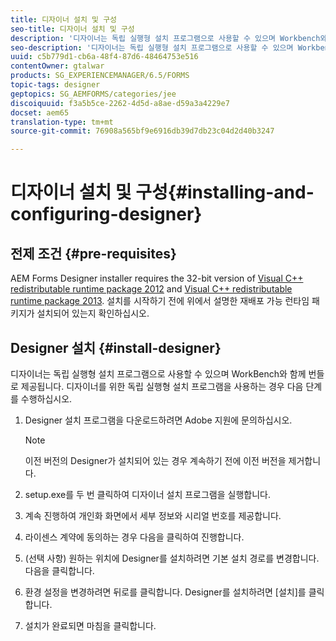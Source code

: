 ```yaml
---
title: 디자이너 설치 및 구성
seo-title: 디자이너 설치 및 구성
description: '디자이너는 독립 실행형 설치 프로그램으로 사용할 수 있으며 Workbench와 함께 번들로 제공됩니다. 독립 실행형 디자이너를 설치하는 방법을 알아봅니다.  '
seo-description: '디자이너는 독립 실행형 설치 프로그램으로 사용할 수 있으며 Workbench와 함께 번들로 제공됩니다. 독립 실행형 디자이너를 설치하는 방법을 알아봅니다.  '
uuid: c5b779d1-cb6a-48f4-87d6-48464753e516
contentOwner: gtalwar
products: SG_EXPERIENCEMANAGER/6.5/FORMS
topic-tags: designer
geptopics: SG_AEMFORMS/categories/jee
discoiquuid: f3a5b5ce-2262-4d5d-a8ae-d59a3a4229e7
docset: aem65
translation-type: tm+mt
source-git-commit: 76908a565bf9e6916db39d7db23c04d2d40b3247

---
```



# 디자이너 설치 및 구성{#installing-and-configuring-designer}

## 전제 조건 {#pre-requisites}

AEM Forms Designer installer requires the 32-bit version of [Visual C++ redistributable runtime package 2012](https://support.microsoft.com/en-in/help/2977003/the-latest-supported-visual-c-downloads) and [Visual C++ redistributable runtime package 2013](https://support.microsoft.com/en-in/help/3179560/update-for-visual-c-2013-and-visual-c-redistributable-package). 설치를 시작하기 전에 위에서 설명한 재배포 가능 런타임 패키지가 설치되어 있는지 확인하십시오.

## Designer 설치 {#install-designer}

디자이너는 독립 실행형 설치 프로그램으로 사용할 수 있으며 WorkBench와 함께 번들로 제공됩니다. 디자이너를 위한 독립 실행형 설치 프로그램을 사용하는 경우 다음 단계를 수행하십시오.

1. Designer 설치 프로그램을 다운로드하려면 Adobe 지원에 문의하십시오.

   >[!NOTE]
   >
   >이전 버전의 Designer가 설치되어 있는 경우 계속하기 전에 이전 버전을 제거합니다.

1. setup.exe를 두 번 클릭하여 디자이너 설치 프로그램을 실행합니다.
1. 계속 진행하여 개인화 화면에서 세부 정보와 시리얼 번호를 제공합니다.
1. 라이센스 계약에 동의하는 경우 다음을 클릭하여 진행합니다.
1. (선택 사항) 원하는 위치에 Designer를 설치하려면 기본 설치 경로를 변경합니다. 다음을 클릭합니다.
1. 환경 설정을 변경하려면 뒤로를 클릭합니다. Designer를 설치하려면 [설치]를 클릭합니다.
1. 설치가 완료되면 마침을 클릭합니다.

